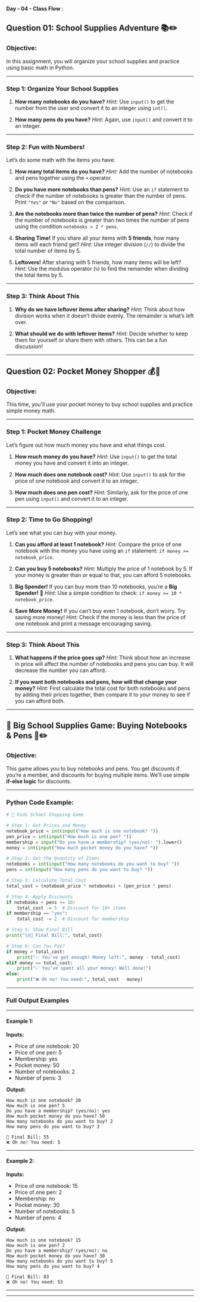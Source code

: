 **Day - 04 - Class Flow** :

## **Question 01: School Supplies Adventure 📚✏️**

### **Objective:**

In this assignment, you will organize your school supplies and practice using basic math in Python.

---

### **Step 1: Organize Your School Supplies**

1. **How many notebooks do you have?**
   *Hint:* Use `input()` to get the number from the user and convert it to an integer using `int()`.

2. **How many pens do you have?**
   *Hint:* Again, use `input()` and convert it to an integer.

---

### **Step 2: Fun with Numbers!**

Let’s do some math with the items you have:

1. **How many total items do you have?**
   *Hint:* Add the number of notebooks and pens together using the `+` operator.

2. **Do you have more notebooks than pens?**
   *Hint:* Use an `if` statement to check if the number of notebooks is greater than the number of pens. Print `"Yes"` or `"No"` based on the comparison.

3. **Are the notebooks more than twice the number of pens?**
   *Hint:* Check if the number of notebooks is greater than two times the number of pens using the condition `notebooks > 2 * pens`.

4. **Sharing Time!**
   If you share all your items with **5 friends**, how many items will each friend get?
   *Hint:* Use integer division (`//`) to divide the total number of items by 5.

5. **Leftovers!**
   After sharing with 5 friends, how many items will be left?
   *Hint:* Use the modulus operator (`%`) to find the remainder when dividing the total items by 5.

---

### **Step 3: Think About This**

1. **Why do we have leftover items after sharing?**
   *Hint:* Think about how division works when it doesn’t divide evenly. The remainder is what’s left over.

2. **What should we do with leftover items?**
   *Hint:* Decide whether to keep them for yourself or share them with others. This can be a fun discussion!

---

## **Question 02: Pocket Money Shopper 💰📓**

### **Objective:**

This time, you’ll use your pocket money to buy school supplies and practice simple money math.

---

### **Step 1: Pocket Money Challenge**

Let’s figure out how much money you have and what things cost.

1. **How much money do you have?**
   *Hint:* Use `input()` to get the total money you have and convert it into an integer.

2. **How much does one notebook cost?**
   *Hint:* Use `input()` to ask for the price of one notebook and convert it to an integer.

3. **How much does one pen cost?**
   *Hint:* Similarly, ask for the price of one pen using `input()` and convert it to an integer.

---

### **Step 2: Time to Go Shopping!**

Let’s see what you can buy with your money.

1. **Can you afford at least 1 notebook?**
   *Hint:* Compare the price of one notebook with the money you have using an `if` statement: `if money >= notebook_price`.

2. **Can you buy 5 notebooks?**
   *Hint:* Multiply the price of 1 notebook by 5. If your money is greater than or equal to that, you can afford 5 notebooks.

3. **Big Spender!**
   If you can buy more than 10 notebooks, you’re a **Big Spender!** 🎉
   *Hint:* Use a simple condition to check: `if money >= 10 * notebook_price`.

4. **Save More Money!**
   If you can’t buy even 1 notebook, don’t worry. Try saving more money!
   *Hint:* Check if the money is less than the price of one notebook and print a message encouraging saving.

---

### **Step 3: Think About This**

1. **What happens if the price goes up?**
   *Hint:* Think about how an increase in price will affect the number of notebooks and pens you can buy. It will decrease the number you can afford.

2. **If you want both notebooks and pens, how will that change your money?**
   *Hint:* First calculate the total cost for both notebooks and pens by adding their prices together, then compare it to your money to see if you can afford both.

---

## **📓 Big School Supplies Game: Buying Notebooks & Pens 🛒✏️**

### **Objective:**

This game allows you to buy notebooks and pens. You get discounts if you’re a member, and discounts for buying multiple items. We’ll use simple **if-else logic** for discounts.

---

### **Python Code Example:**

```python
# 📓 Kids School Shopping Game

# Step 1: Get Prices and Money
notebook_price = int(input("How much is one notebook? "))
pen_price = int(input("How much is one pen? "))
membership = input("Do you have a membership? (yes/no): ").lower()
money = int(input("How much pocket money do you have? "))

# Step 2: Get the Quantity of Items
notebooks = int(input("How many notebooks do you want to buy? "))
pens = int(input("How many pens do you want to buy? "))

# Step 3: Calculate Total Cost
total_cost = (notebook_price * notebooks) + (pen_price * pens)

# Step 4: Apply Discounts
if notebooks + pens >= 10:
    total_cost -= 5  # Discount for 10+ items
if membership == "yes":
    total_cost -= 2  # Discount for membership

# Step 5: Show Final Bill
print("\n🧾 Final Bill:", total_cost)

# Step 6: Can You Pay?
if money > total_cost:
    print("✅ You’ve got enough! Money left:", money - total_cost)
elif money == total_cost:
    print("✅ You’ve spent all your money! Well done!")
else:
    print("❌ Oh no! You need:", total_cost - money)
```

---

### **Full Output Examples**

---

#### **Example 1:**

**Inputs:**

* Price of one notebook: 20
* Price of one pen: 5
* Membership: yes
* Pocket money: 50
* Number of notebooks: 2
* Number of pens: 3

**Output:**

```
How much is one notebook? 20
How much is one pen? 5
Do you have a membership? (yes/no): yes
How much pocket money do you have? 50
How many notebooks do you want to buy? 2
How many pens do you want to buy? 3

🧾 Final Bill: 55
❌ Oh no! You need: 5
```

---

#### **Example 2:**

**Inputs:**

* Price of one notebook: 15
* Price of one pen: 2
* Membership: no
* Pocket money: 30
* Number of notebooks: 5
* Number of pens: 4

**Output:**

```
How much is one notebook? 15
How much is one pen? 2
Do you have a membership? (yes/no): no
How much pocket money do you have? 30
How many notebooks do you want to buy? 5
How many pens do you want to buy? 4

🧾 Final Bill: 83
❌ Oh no! You need: 53
```

---


---

